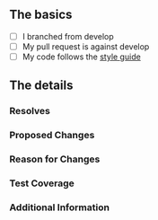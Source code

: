 <!--
  - Thanks for submitting code to MiloServer!  Please fill out the following as part of
  - your pull request so we can review your code more easily.
  -->

## The basics

<!-- TODO: Verify the following, checking each box with an 'x' between the brackets: [x] -->

- [ ] I branched from develop
- [ ] My pull request is against develop
- [ ] My code follows the [style guide](https://github.com/4and4/MiloServer/wiki/Style-Guide)

## The details
### Resolves

<!-- TODO: What Github issue does this resolve? Please include a link. -->

### Proposed Changes

<!-- TODO: Describe what this Pull Request does.  Include screenshots if applicable. -->

### Reason for Changes

<!--TODO: Explain why these changes should be made.  Include screenshots if applicable. -->

### Test Coverage

<!-- TODO: Please show how you have added tests to cover your changes,
  -        or tell us how you tested it. If you have added any new tests,
           mention the same here.
  -->

### Additional Information

<!-- Anything else we should know? -->
